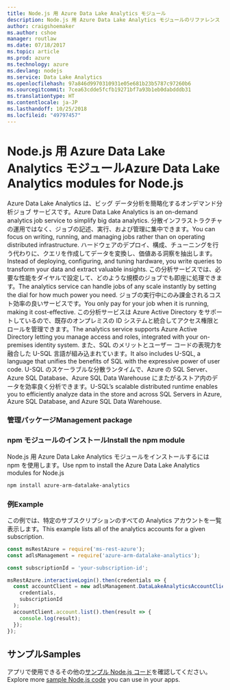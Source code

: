 ```yaml
---
title: Node.js 用 Azure Data Lake Analytics モジュール
description: Node.js 用 Azure Data Lake Analytics モジュールのリファレンス
author: craigshoemaker
ms.author: cshoe
manager: routlaw
ms.date: 07/18/2017
ms.topic: article
ms.prod: azure
ms.technology: azure
ms.devlang: nodejs
ms.service: Data Lake Analytics
ms.openlocfilehash: 97a846d9970310931e05e681b23b5787c97260b6
ms.sourcegitcommit: 7cea63cdde5fcfb19271bf7a93b1eb0dabdddb31
ms.translationtype: HT
ms.contentlocale: ja-JP
ms.lasthandoff: 10/25/2018
ms.locfileid: "49797457"
---
```

# <a name="azure-data-lake-analytics-modules-for-nodejs"></a><span data-ttu-id="dd5cc-103">Node.js 用 Azure Data Lake Analytics モジュール</span><span class="sxs-lookup"><span data-stu-id="dd5cc-103">Azure Data Lake Analytics modules for Node.js</span></span>

<span data-ttu-id="dd5cc-104">Azure Data Lake Analytics は、ビッグ データ分析を簡略化するオンデマンド分析ジョブ サービスです。</span><span class="sxs-lookup"><span data-stu-id="dd5cc-104">Azure Data Lake Analytics is an on-demand analytics job service to simplify big data analytics.</span></span> <span data-ttu-id="dd5cc-105">分散インフラストラクチャの運用ではなく、ジョブの記述、実行、および管理に集中できます。</span><span class="sxs-lookup"><span data-stu-id="dd5cc-105">You can focus on writing, running, and managing jobs rather than on operating distributed infrastructure.</span></span> <span data-ttu-id="dd5cc-106">ハードウェアのデプロイ、構成、チューニングを行う代わりに、クエリを作成してデータを変換し、価値ある洞察を抽出します。</span><span class="sxs-lookup"><span data-stu-id="dd5cc-106">Instead of deploying, configuring, and tuning hardware, you write queries to transform your data and extract valuable insights.</span></span> <span data-ttu-id="dd5cc-107">この分析サービスでは、必要な性能をダイヤルで設定して、どのような規模のジョブでも即座に処理できます。</span><span class="sxs-lookup"><span data-stu-id="dd5cc-107">The analytics service can handle jobs of any scale instantly by setting the dial for how much power you need.</span></span> <span data-ttu-id="dd5cc-108">ジョブの実行中にのみ課金されるコスト効率の良いサービスです。</span><span class="sxs-lookup"><span data-stu-id="dd5cc-108">You only pay for your job when it is running, making it cost-effective.</span></span> <span data-ttu-id="dd5cc-109">この分析サービスは Azure Active Directory をサポートしているので、既存のオンプレミスの ID システムと統合してアクセス権限とロールを管理できます。</span><span class="sxs-lookup"><span data-stu-id="dd5cc-109">The analytics service supports Azure Active Directory letting you manage access and roles, integrated with your on-premises identity system.</span></span> <span data-ttu-id="dd5cc-110">また、SQL のメリットとユーザー コードの表現力を融合した U-SQL 言語が組み込まれています。</span><span class="sxs-lookup"><span data-stu-id="dd5cc-110">It also includes U-SQL, a language that unifies the benefits of SQL with the expressive power of user code.</span></span> <span data-ttu-id="dd5cc-111">U-SQL のスケーラブルな分散ランタイムで、Azure の SQL Server、Azure SQL Database、Azure SQL Data Warehouse にまたがるストア内のデータを効率良く分析できます。</span><span class="sxs-lookup"><span data-stu-id="dd5cc-111">U-SQL’s scalable distributed runtime enables you to efficiently analyze data in the store and across SQL Servers in Azure, Azure SQL Database, and Azure SQL Data Warehouse.</span></span>

### <a name="management-package"></a><span data-ttu-id="dd5cc-112">管理パッケージ</span><span class="sxs-lookup"><span data-stu-id="dd5cc-112">Management package</span></span>

### <a name="install-the-npm-module"></a><span data-ttu-id="dd5cc-113">npm モジュールのインストール</span><span class="sxs-lookup"><span data-stu-id="dd5cc-113">Install the npm module</span></span>

<span data-ttu-id="dd5cc-114">Node.js 用 Azure Data Lake Analytics モジュールをインストールするには npm を使用します。</span><span class="sxs-lookup"><span data-stu-id="dd5cc-114">Use npm to install the Azure Data Lake Analytics modules for Node.js</span></span>

```bash
npm install azure-arm-datalake-analytics
```

### <a name="example"></a><span data-ttu-id="dd5cc-115">例</span><span class="sxs-lookup"><span data-stu-id="dd5cc-115">Example</span></span>

<span data-ttu-id="dd5cc-116">この例では、特定のサブスクリプションのすべての Analytics アカウントを一覧表示します。</span><span class="sxs-lookup"><span data-stu-id="dd5cc-116">This example lists all of the analytics accounts for a given subscription.</span></span>

```javascript
const msRestAzure = require('ms-rest-azure');
const adlsManagement = require('azure-arm-datalake-analytics');

const subscriptionId = 'your-subscription-id';

msRestAzure.interactiveLogin().then(credentials => {
  const accountClient = new adlsManagement.DataLakeAnalyticsAccountClient(
    credentials,
    subscriptionId
  );
  accountClient.account.list().then(result => {
    console.log(result);
  });
});
```

## <a name="samples"></a><span data-ttu-id="dd5cc-117">サンプル</span><span class="sxs-lookup"><span data-stu-id="dd5cc-117">Samples</span></span>

<span data-ttu-id="dd5cc-118">アプリで使用できるその他の[サンプル Node.js コード](https://azure.microsoft.com/resources/samples/?platform=nodejs)を確認してください。</span><span class="sxs-lookup"><span data-stu-id="dd5cc-118">Explore more [sample Node.js code](https://azure.microsoft.com/resources/samples/?platform=nodejs) you can use in your apps.</span></span>
